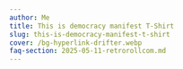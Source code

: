 ```yaml
---
author: Me
title: This is democracy manifest T-Shirt
slug: this-is-democracy-manifest-t-shirt
cover: /bg-hyperlink-drifter.webp
faq-section: 2025-05-11-retrorollcom.md
---
```

